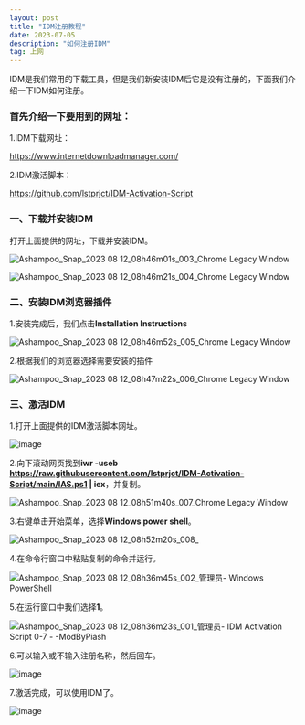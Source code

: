```yaml
---
layout: post
title: "IDM注册教程"
date: 2023-07-05
description: "如何注册IDM"
tag: 上网
---
```


IDM是我们常用的下载工具，但是我们新安装IDM后它是没有注册的，下面我们介绍一下IDM如何注册。

### 首先介绍一下要用到的网址：

1.IDM下载网址：

https://www.internetdownloadmanager.com/

2.IDM激活脚本：

https://github.com/lstprjct/IDM-Activation-Script

### 一、下载并安装IDM

打开上面提供的网址，下载并安装IDM。

![Ashampoo_Snap_2023 08 12_08h46m01s_003_Chrome Legacy Window](https://github.com/hengdactn/ctnhb.github.io/assets/70909689/a2cc780f-fbc4-442f-bff7-238fc1d0c03c)

![Ashampoo_Snap_2023 08 12_08h46m21s_004_Chrome Legacy Window](https://github.com/hengdactn/ctnhb.github.io/assets/70909689/fc5042dd-1de9-4fe4-b258-3cb19b939487)
### 二、安装IDM浏览器插件

1.安装完成后，我们点击**Installation Instructions**

![Ashampoo_Snap_2023 08 12_08h46m52s_005_Chrome Legacy Window](https://github.com/hengdactn/ctnhb.github.io/assets/70909689/0a025852-b636-455a-9229-df5b233f7564)

2.根据我们的浏览器选择需要安装的插件

![Ashampoo_Snap_2023 08 12_08h47m22s_006_Chrome Legacy Window](https://github.com/hengdactn/ctnhb.github.io/assets/70909689/3fb3ccc0-face-4a66-bec8-07df7d10a352)
### 三、激活IDM

1.打开上面提供的IDM激活脚本网址。

![image](https://github.com/hengdactn/ctnhb.github.io/assets/70909689/676320fd-9161-4605-8006-3a935ad2205b)

2.向下滚动网页找到**iwr -useb https://raw.githubusercontent.com/lstprjct/IDM-Activation-Script/main/IAS.ps1 | iex**，并复制。

![Ashampoo_Snap_2023 08 12_08h51m40s_007_Chrome Legacy Window](https://github.com/hengdactn/ctnhb.github.io/assets/70909689/e5f7039b-964b-4804-b9aa-6aabea8c3d50)

3.右键单击开始菜单，选择**Windows power shell**。

![Ashampoo_Snap_2023 08 12_08h52m20s_008_](https://github.com/hengdactn/ctnhb.github.io/assets/70909689/80c8daf5-1272-4abc-9f69-160ffaf95d15)

4.在命令行窗口中粘贴复制的命令并运行。

![Ashampoo_Snap_2023 08 12_08h36m45s_002_管理员- Windows PowerShell](https://github.com/hengdactn/ctnhb.github.io/assets/70909689/a8d3b6ce-91a7-4d48-afd1-01d3e796e058)

5.在运行窗口中我们选择**1**。

![Ashampoo_Snap_2023 08 12_08h36m23s_001_管理员-   IDM Activation Script 0-7 - -ModByPiash](https://github.com/hengdactn/ctnhb.github.io/assets/70909689/ee5def2d-788c-4b62-b1ee-83daa5d8f8e4)

6.可以输入或不输入注册名称，然后回车。

![image](https://github.com/hengdactn/ctnhb.github.io/assets/70909689/36ade42b-c47c-4cae-86b4-f4f3ac4fcbb4)

7.激活完成，可以使用IDM了。

![image](https://github.com/hengdactn/ctnhb.github.io/assets/70909689/65d0da79-9ae7-4e1a-97a2-53a01fc8c17e)

